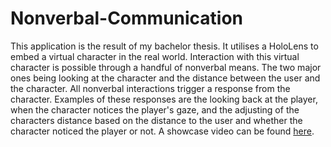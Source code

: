 # Nonverbal-Communication

This application is the result of my bachelor thesis. It utilises a HoloLens to embed a virtual character in the real world. Interaction with this virtual character is possible through a handful of nonverbal means. The two major ones being looking at the character and the distance between the user and the character. All nonverbal interactions trigger a response from the character. Examples of these responses are the looking back at the player, when the character notices the player's gaze, and the adjusting of the characters distance based on the distance to the user and whether the character noticed the player or not. A showcase video can be found [here](https://youtu.be/t2XhstgVzgY "Showcase").
